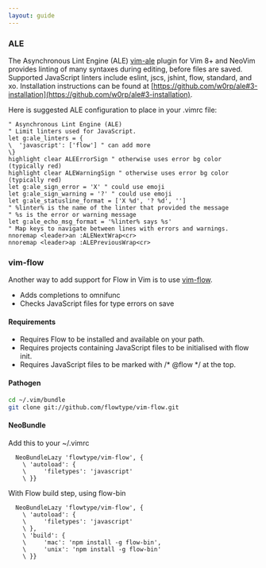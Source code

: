 ```yaml
---
layout: guide
---
```


### ALE <a class="toc" id="vim-ale" href="#vim-ale"></a>

The Asynchronous Lint Engine (ALE) [vim-ale](https://github.com/w0rp/ale) plugin for Vim 8+ and NeoVim provides linting of many syntaxes during editing, before files are saved. Supported JavaScript linters include eslint, jscs, jshint, flow, standard, and xo.  Installation instructions can be found at [https://github.com/w0rp/ale#3-installation](https://github.com/w0rp/ale#3-installation).

Here is suggested ALE configuration to place in your .vimrc file:
```
" Asynchronous Lint Engine (ALE)
" Limit linters used for JavaScript.
let g:ale_linters = {
\  'javascript': ['flow'] " can add more
\}
highlight clear ALEErrorSign " otherwise uses error bg color (typically red)
highlight clear ALEWarningSign " otherwise uses error bg color (typically red)
let g:ale_sign_error = 'X' " could use emoji
let g:ale_sign_warning = '?' " could use emoji
let g:ale_statusline_format = ['X %d', '? %d', '']
" %linter% is the name of the linter that provided the message
" %s is the error or warning message
let g:ale_echo_msg_format = '%linter% says %s'
" Map keys to navigate between lines with errors and warnings.
nnoremap <leader>an :ALENextWrap<cr>
nnoremap <leader>ap :ALEPreviousWrap<cr>
```

### vim-flow <a class="toc" id="vim-flow" href="#vim-flow"></a>

Another way to add support for Flow in Vim is to use [vim-flow](https://github.com/flowtype/vim-flow).

* Adds completions to omnifunc
* Checks JavaScript files for type errors on save

#### Requirements <a class="toc" id="vim-requirements" href="#vim-requirements"></a>

* Requires Flow to be installed and available on your path.
* Requires projects containing JavaScript files to be initialised with flow init.
* Requires JavaScript files to be marked with /* @flow */ at the top.

#### Pathogen <a class="toc" id="pathogen" href="#pathogen"></a>

```sh
cd ~/.vim/bundle
git clone git://github.com/flowtype/vim-flow.git
```

#### NeoBundle <a class="toc" id="neobundle" href="#neobundle"></a>

Add this to your ~/.vimrc

```
  NeoBundleLazy 'flowtype/vim-flow', {
    \ 'autoload': {
    \     'filetypes': 'javascript'
    \ }}
```

With Flow build step, using flow-bin

```
  NeoBundleLazy 'flowtype/vim-flow', {
    \ 'autoload': {
    \     'filetypes': 'javascript'
    \ },
    \ 'build': {
    \     'mac': 'npm install -g flow-bin',
    \     'unix': 'npm install -g flow-bin'
    \ }}
```
